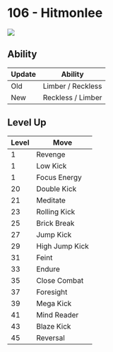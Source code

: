 # 106 - Hitmonlee
![][106]

## Ability

Update | Ability
---    | ---
Old    | Limber / Reckless
New    | Reckless / Limber

## Level Up

Level | Move
---   | ---
  1   | Revenge
  1   | Low Kick
  1   | Focus Energy
 20   | Double Kick
 21   | Meditate
 23   | Rolling Kick
 25   | Brick Break
 27   | Jump Kick
 29   | High Jump Kick
 31   | Feint
 33   | Endure
 35   | Close Combat
 37   | Foresight
 39   | Mega Kick
 41   | Mind Reader
 43   | Blaze Kick
 45   | Reversal



[106]: ../img/pokemon/106.png
